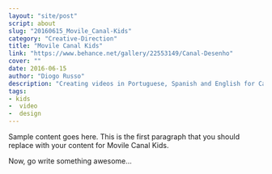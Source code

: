 ```yaml
---
layout: "site/post"
script: about
slug: "20160615_Movile_Canal-Kids"
category: "Creative-Direction"
title: "Movile Canal Kids"
link: "https://www.behance.net/gallery/22553149/Canal-Desenho"
cover: ""
date: 2016-06-15
author: "Diogo Russo"
description: "Creating videos in Portuguese, Spanish and English for Canal Desenho app, developed by the company Movile."
tags:
- kids
-  video
-  design
---
```

 
Sample content goes here. This is the first paragraph that you should replace with your content for Movile Canal Kids.
 
Now, go write something awesome...
